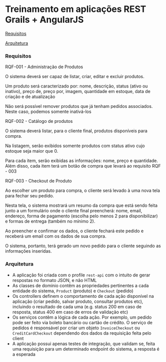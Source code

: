 # Treinamento em aplicações REST Grails + AngularJS

[Requisitos](#requisitos)

[Arquitetura](#arquitetura)

### Requisitos

RQF-001 - Administração de Produtos

O sistema deverá ser capaz de listar, criar, editar e excluir produtos.

Um produto será caracterizado por: nome, descrição, status (ativo ou inativo), preço de, preço por, imagem, quantidade em estoque, data de criação e de atualização

Não será possível remover produtos que já tenham pedidos associados. Neste caso, podemos somente inativá-los


RQF-002 - Catálogo de produtos

O sistema deverá listar, para o cliente final, produtos disponíveis para compra.

Na listagem, serão exibidos somente produtos com status ativo cujo estoque seja maior que 0.

Para cada item, serão exibidas as informações: nome, preço e quantidade. Além disso, cada item terá um botão de compra que levará ao requisito RQF - 003


RQF-003 - Checkout de Produto

Ao escolher um produto para compra, o cliente será levado à uma nova tela para fechar seu pedido.

Nesta tela, o sistema mostrará um resumo da compra que está sendo feita junto a um formulário onde o cliente final preencherá: nome, email, endereço, forma de pagamento (escolha pelo menos 2 para disponibilizar) e formas de entrega (também no mínimo 2).

Ao preencher e confirmar os dados, o cliente fechará este pedido e receberá um email com os dados de sua compra.

O sistema, portanto, terá gerado um novo pedido para o cliente seguindo as informações inseridas.


### Arquitetura

* A aplicação foi criada com o profile `rest-api` com o intuito de gerar respostas no formato JSON, e não HTML
* As classes de domínio contêm as propriedades pertinentes a cada entidade do sistema, `Product` (produto) e `Checkout` (pedido)
* Os controllers definem o comportamento de cada ação disponível na aplicação (criar pedido, salvar produto, consultar produtos etc), incluindo o resultado de cada uma (e.g. status 200 em caso de resposta, status 400 em caso de erros de validação etc)
* Os serviços contêm a lógica de cada ação. Por exemplo, um pedido pode ser feito via boleto bancário ou cartão de crédito. O serviço de pedidos é responsável por criar um objeto `InvoiceCheckout` ou `CreditCardCheckout` dependendo dos dados da requisição feita pelo client
* A aplicação possui apenas testes de integração, que validam se, feita uma requisição para um determinado endpoint do sistema, a resposta é a esperada
